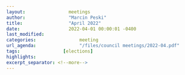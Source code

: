 ```yaml
---
layout:                meetings
author:                "Marcin Peski"
title:                 "April 2022"
date:                  2022-04-01 00:00:01 -0400
last_modified:               
categories:                meeting
url_agenda:                "/files/council meetings/2022-04.pdf"
tags:                [elections] 
highlights:               
excerpt_separator: <!--more-->
---
```

<!--more-->
